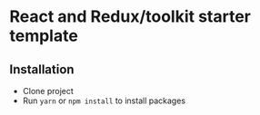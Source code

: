 # React and Redux/toolkit starter template

## Installation

- Clone project
- Run `yarn` or `npm install` to install packages
